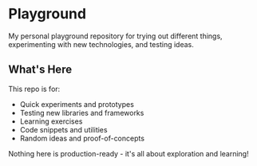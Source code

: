 # Playground

My personal playground repository for trying out different things, experimenting with new technologies, and testing ideas.

## What's Here

This repo is for:
- Quick experiments and prototypes
- Testing new libraries and frameworks
- Learning exercises
- Code snippets and utilities
- Random ideas and proof-of-concepts

Nothing here is production-ready - it's all about exploration and learning!